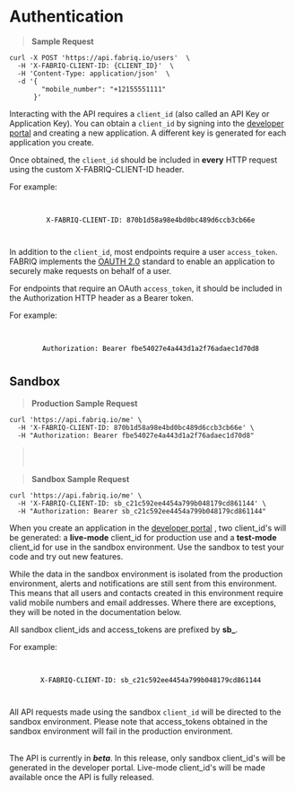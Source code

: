 # Authentication


> **Sample Request**

```shell
curl -X POST 'https://api.fabriq.io/users'  \
  -H 'X-FABRIQ-CLIENT-ID: {CLIENT_ID}'  \
  -H 'Content-Type: application/json'  \
  -d '{                                        
        "mobile_number": "+12155551111"
      }'
```

Interacting with the API requires a `client_id` (also called an API Key or Application Key).  You can
obtain a `client_id` by signing into the [developer portal](https://developer.fabriq.io) and creating a new application.
A different key is generated for each application you create.

Once obtained, the `client_id` should be included in **every** HTTP request using the custom
X-FABRIQ-CLIENT-ID header.  

For example:


<code style="display:block;text-align:center;margin-top:20px;color:#000;padding:10px;">
X-FABRIQ-CLIENT-ID: 870b1d58a98e4bd0bc489d6ccb3cb66e
</code>

<br>

In addition to the `client_id`, most endpoints require a user `access_token`.  FABRIQ implements the
[OAUTH 2.0](#oauth) standard to enable an application to securely make requests on behalf of a user.

For endpoints that require an OAuth `access_token`, it should be included in the Authorization HTTP header
as a Bearer token.  

For example:

<code style="display:block;text-align:center;margin-top:20px;color:#000;padding:10px;">
Authorization: Bearer fbe54027e4a443d1a2f76adaec1d70d8
</code>


## Sandbox
> **Production Sample Request**

```shell
curl 'https://api.fabriq.io/me' \
  -H 'X-FABRIQ-CLIENT-ID: 870b1d58a98e4bd0bc489d6ccb3cb66e' \
  -H "Authorization: Bearer fbe54027e4a443d1a2f76adaec1d70d8"
```

>  <br/> <br/>


> **Sandbox Sample Request**

```shell
curl 'https://api.fabriq.io/me' \
  -H 'X-FABRIQ-CLIENT-ID: sb_c21c592ee4454a799b048179cd861144' \
  -H "Authorization: Bearer sb_c21c592ee4454a799b048179cd861144"
```

When you create an application in the [developer portal](https://developer.fabriq.io) ,
two client_id's will be generated: a **live-mode** client_id
for production use and a **test-mode** client_id for use in the sandbox environment.  Use the sandbox to test your
code and try out new features.

<aside class="notice">
While the data in the sandbox environment is isolated from the production environment, alerts and notifications are
still sent from this environment.  This means that all users and contacts created in this environment require valid
mobile numbers and email addresses.  Where there are exceptions, they will be noted in the documentation below.
</aside>

All sandbox client_ids and access_tokens are prefixed by **sb_**.

For example:

<code style="display:block;text-align:center;margin-top:20px;color:#000;padding:10px;">
X-FABRIQ-CLIENT-ID: sb_c21c592ee4454a799b048179cd861144
</code>

<br/>

All API requests made using the sandbox `client_id` will be directed to the sandbox environment.  Please note
that access_tokens obtained in the sandbox environment will fail in the production environment.

<br/>

<aside class="warning">
The API is currently in <b><i>beta</i></b>.  In this release, only sandbox client_id's will be generated in
the developer portal.  Live-mode client_id's will be made available once the API is fully released.
</aside>

